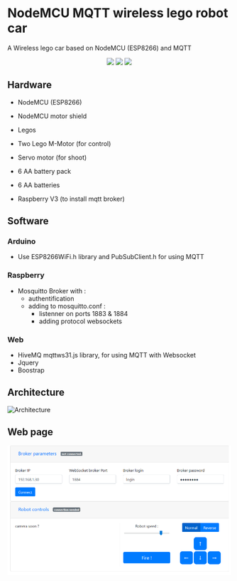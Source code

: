# NodeMCU MQTT wireless lego robot car
A Wireless lego car based on NodeMCU (ESP8266) and MQTT

<p align="center">
  <img height="240" src="https://c1.staticflickr.com/5/4742/40611999981_4c5508cb0a_n.jpg">
  <img src="https://c1.staticflickr.com/5/4752/40611997171_6e66c80507_m.jpg">
  <img src="https://c1.staticflickr.com/5/4761/39901014364_4ce1162938_m.jpg">
</p>

## Hardware
* NodeMCU (ESP8266)
* NodeMCU motor shield
* Legos
* Two Lego M-Motor (for control)
* Servo motor (for shoot)
* 6 AA battery pack
* 6 AA batteries

* Raspberry V3 (to install mqtt broker)

## Software

### Arduino
 * Use ESP8266WiFi.h library and PubSubClient.h for using MQTT

### Raspberry
 * Mosquitto Broker with :
   * authentification
   * adding to mosquitto.conf :
     * listenner on ports 1883 & 1884
     * adding protocol websockets
 
### Web
 * HiveMQ mqttws31.js library, for using MQTT with Websocket
 * Jquery
 * Boostrap
 
 ## Architecture
 
 ![Architecture](https://raw.githubusercontent.com/Clemaul/NodeMCU-MQTT-wireless-lego-robot-car/master/img/NodeMCU%20MQTT%20robot%20lego%20car.png)
 
  ## Web page
 
 ![Webpage](https://raw.githubusercontent.com/Clemaul/NodeMCU-MQTT-wireless-lego-robot-car/master/img/webpage.PNG)
 

